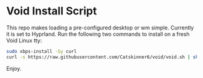 # Void Install Script

This repo makes loading a pre-configured desktop or wm simple. Currently it is set to Hyprland.
Run the following two commands to install on a fresh Void Linux tty:

```bash
sudo xbps-install -Sy curl
curl -s https://raw.githubusercontent.com/Catskinner6/void/void.sh | sh
```

Enjoy.
